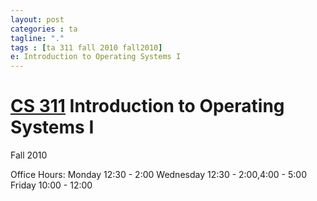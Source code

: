 ```yaml
---
layout: post
categories : ta
tagline: "."
tags : [ta 311 fall 2010 fall2010]
e: Introduction to Operating Systems I
---
```


# [CS 311](http://classes.engr.oregonstate.edu/eecs/fall2010/cs311/) Introduction to Operating Systems I

Fall 2010

Office Hours: 
Monday  12:30 - 2:00
Wednesday 12:30 - 2:00,4:00 - 5:00
Friday  10:00 - 12:00


